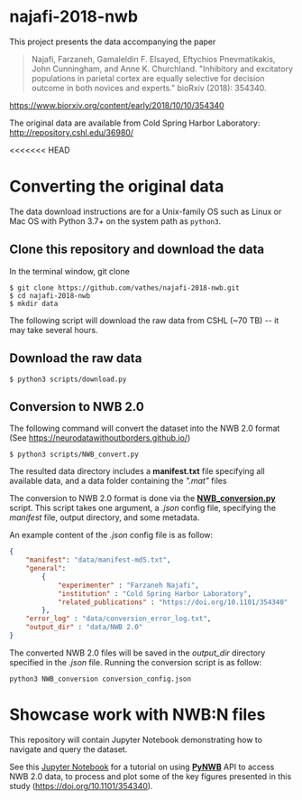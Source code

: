 # najafi-2018-nwb

This project presents the data accompanying the paper
> Najafi, Farzaneh, Gamaleldin F. Elsayed, Eftychios Pnevmatikakis, John Cunningham, and Anne K. Churchland. "Inhibitory and excitatory populations in parietal cortex are equally selective for decision outcome in both novices and experts." bioRxiv (2018): 354340.

https://www.biorxiv.org/content/early/2018/10/10/354340

The original data are available from Cold Spring Harbor Laboratory:  http://repository.cshl.edu/36980/

<<<<<<< HEAD
# Converting the original data
The data download instructions are for a Unix-family OS such as Linux or Mac OS with Python 3.7+ on the system path as `python3`. 

## Clone this repository and download the data
In the terminal window, git clone

```console
$ git clone https://github.com/vathes/najafi-2018-nwb.git
$ cd najafi-2018-nwb
$ mkdir data
``` 

The following script will download the raw data from CSHL (~70 TB) -- it may take several hours.

## Download the raw data 

```console 
$ python3 scripts/download.py
```

## Conversion to NWB 2.0
The following command will convert the dataset into the NWB 2.0 format (See https://neurodatawithoutborders.github.io/)

```console
$ python3 scripts/NWB_convert.py
```

The resulted data directory includes a **manifest.txt** file specifying all available data, and a data folder containing the *".mat"* files

The conversion to NWB 2.0 format is done via the [**NWB_conversion.py**](https://github.com/ttngu207/najafi-2018-nwb/blob/master/scripts/NWB_conversion.py) script. This script takes one argument, a *.json* config file, specifying the *manifest* file, output directory, and some metadata. 

An example content of the *.json* config file is as follow: 
```json
{
	"manifest": "data/manifest-md5.txt",
	"general": 
		{
			"experimenter" : "Farzaneh Najafi",
			"institution" : "Cold Spring Harbor Laboratory",
			"related_publications" : "https://doi.org/10.1101/354340"
		},
	"error_log" : "data/conversion_error_log.txt",
	"output_dir" : "data/NWB 2.0"
}
```

The converted NWB 2.0 files will be saved in the *output_dir* directory specified in the *.json* file. Running the conversion script is as follow: 
```console
python3 NWB_conversion conversion_config.json
```

# Showcase work with NWB:N files
This repository will contain Jupyter Notebook demonstrating how to navigate and query the dataset. 

See this [Jupyter Notebook](https://github.com/ttngu207/najafi-2018-nwb/blob/master/notebooks/NWB2.0_Tutorial.ipynb) for a tutorial on using [**PyNWB**](https://pynwb.readthedocs.io/en/latest/) API to access NWB 2.0 data, to process and plot some of the key figures presented in this study (https://doi.org/10.1101/354340). 
